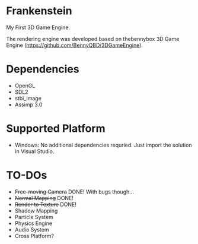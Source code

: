 Frankenstein
============

My First 3D Game Engine.

The rendering engine was developed based on thebennybox 3D Game Engine (https://github.com/BennyQBD/3DGameEngine).

Dependencies
============
- OpenGL
- SDL2
- stbi_image
- Assimp 3.0

Supported Platform
============
- Windows: No additional dependencies requried. Just import the solution in Visual Studio.

TO-DOs
============
- <del>Free-moving Camera</del> DONE! With bugs though...
- <del>Normal Mapping</del> DONE!
- <del>Render to Texture</del> DONE!
- Shadow Mapping
- Particle System
- Physics Engine
- Audio System
- Cross Platform?
